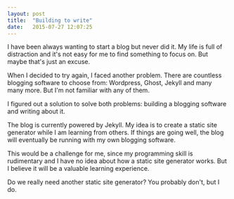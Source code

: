 ```yaml
---
layout: post
title:  "Building to write"
date:   2015-07-27 12:07:25
---
```


I have been always wanting to start a blog but never did it. My life is full of distraction and it's not easy for me to find something to focus on. But maybe that's just an excuse.

When I decided to try again, I faced another problem. There are countless blogging software to choose from: Wordpress, Ghost, Jekyll and many many more. But I'm not familiar with any of them.

I figured out a solution to solve both problems: building a blogging software and writing about it.

The blog is currently powered by Jekyll. My idea is to create a static site generator while I am learning from others. If things are going well, the blog will eventually be running with my own blogging software.

This would be a challenge for me, since my programming skill is rudimentary and I have no idea about how a static site generator works. But I believe it will be a valuable learning experience.

Do we really need another static site generator? You probably don't, but I do.
